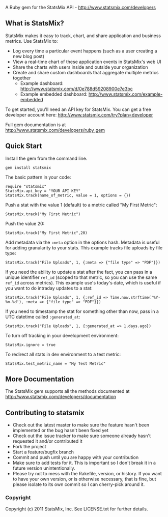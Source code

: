 A Ruby gem for the StatsMix API - http://www.statsmix.com/developers

## What is StatsMix?

StatsMix makes it easy to track, chart, and share application and business metrics. Use StatsMix to:

* Log every time a particular event happens (such as a user creating a new blog post)
* View a real-time chart of these application events in StatsMix's web UI
* Share the charts with users inside and outside your organization
* Create and share custom dashboards that aggregate multiple metrics together
    * Example dashboard: http://www.statsmix.com/d/0e788d59208900e7e3bc
    * Example embedded dashboard: http://www.statsmix.com/example-embedded

To get started, you'll need an API key for StatsMix. You can get a free developer account here: http://www.statsmix.com/try?plan=developer

Full gem documentation is at  http://www.statsmix.com/developers/ruby_gem

## Quick Start

Install the gem from the command line.

	gem install statsmix

The basic pattern in your code:

	require "statsmix"
	StatsMix.api_key = "YOUR API KEY"
	StatsMix.track(name_of_metric, value = 1, options = {})

Push a stat with the value 1 (default) to a metric called "My First Metric":

	StatsMix.track("My First Metric")

Push the value 20:

	StatsMix.track("My First Metric",20)

Add metadata via the `:meta` option in the options hash. Metadata is useful for adding granularity to your stats. This example tracks file uploads by file type:

	StatsMix.track("File Uploads", 1, {:meta => {"file type" => "PDF"}})

If you need the ability to update a stat after the fact, you can pass in a unique identifier `ref_id` (scoped to that metric, so you can use the same `ref_id` across metrics). This example use's today's date, which is useful if you want to do intraday updates to a stat:

	StatsMix.track("File Uploads", 1, {:ref_id => Time.now.strftime('%Y-%m-%d'), :meta => {"file type" => "PDF"}})

If you need to timestamp the stat for something other than now, pass in a UTC datetime called `:generated_at`:

	StatsMix.track("File Uploads", 1, {:generated_at => 1.days.ago})

To turn off tracking in your development environment:

	StatsMix.ignore = true

To redirect all stats in dev environment to a test metric:

	StatsMix.test_metric_name = "My Test Metric"

## More Documentation

The StatsMix gem supports all the methods documented at http://www.statsmix.com/developers/documentation

## Contributing to statsmix
 
* Check out the latest master to make sure the feature hasn't been implemented or the bug hasn't been fixed yet
* Check out the issue tracker to make sure someone already hasn't requested it and/or contributed it
* Fork the project
* Start a feature/bugfix branch
* Commit and push until you are happy with your contribution
* Make sure to add tests for it. This is important so I don't break it in a future version unintentionally.
* Please try not to mess with the Rakefile, version, or history. If you want to have your own version, or is otherwise necessary, that is fine, but please isolate to its own commit so I can cherry-pick around it.


### Copyright

Copyright (c) 2011 StatsMix, Inc. See LICENSE.txt for further details.